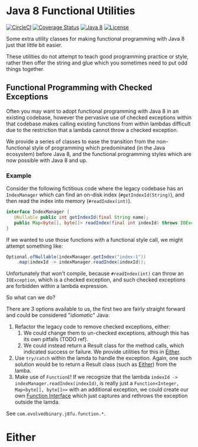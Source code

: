 # Java 8 Functional Utilities

[![CircleCI](https://dl.circleci.com/status-badge/img/gh/evolvedbinary/j8fu/tree/main.svg?style=svg)](https://dl.circleci.com/status-badge/redirect/gh/evolvedbinary/j8fu/tree/main)
[![Coverage Status](https://coveralls.io/repos/github/evolvedbinary/j8fu/badge.svg?branch=master)](https://coveralls.io/github/evolvedbinary/j8fu?branch=master)
[![Java 8](https://img.shields.io/badge/java-8-blue.svg)](https://adoptopenjdk.net/)
[![License](https://img.shields.io/badge/license-BSD%203-blue.svg)](https://opensource.org/licenses/BSD-3-Clause)


Some extra utility classes for making functional programming with Java 8
just that little bit easier.

These utilities do not attempt to teach good programming practice or style,
rather then offer the string and glue which you sometimes need to put odd
things together.

## Functional Programming with Checked Exceptions

Often you may want to adopt functional programming with Java 8 in an
existing codebase, however the pervasive use of checked exceptions within
that codebase makes calling existing functions from within lambdas difficult
due to the restriction that a lambda cannot throw a checked exception.

We provide a series of classes to ease the transition from the non-functional
style of programming which predominated (in the Java ecosystem) before Java 8,
and the functional programming styles which are now possible with Java 8
and up.

### Example

Consider the following fictitious code where the legacy codebase has an `IndexManager`
which can find an on-disk index (`#getIndexId(String)`), and then read the index
into memory (`#readIndex(int)`).

```java
interface IndexManager {
   @Nullable public int getIndexId(final String name);
   public Map<byte[], byte[]> readIndex(final int indexId) throws IOException;
}
```

If we wanted to use those functions with a functional style call, we might attempt something like:
```java
Optional.ofNullable(indexManager.getIndex("index-1"))
    .map(indexId -> indexManager.readIndex(indexId));
```

Unfortunately that won't compile, because `#readIndex(int)` can throw an `IOException`, which
is a checked exception, and such checked exceptions are forbidden within a lambda expression.

So what can we do?

There are 3 options available to us, the first two are fairly straight forward and could be considered "*idiomatic*" Java:

1. Refactor the legacy code to remove checked exceptions, either:
    1. We could change them to un-checked exceptions, although this has its own pitfalls (TODO ref).
    2. We could instead return a Result class for the method calls, which indicated success or failure. We provide utilities for this in [Either](#Either).
2. Use `try/catch` within the lamda to handle the exception. Again, one such solution would be to return a Result class (such as [Either](#Either)) from the lamba. 
3. Make use of `FunctionE`! If we recognize that the lambda `indexId -> indexManager.readIndex(indexId)`, is really just a `Function<Integer, Map<byte[], byte[]>>` with an additional exception, we could create our own [Function Interface](https://docs.oracle.com/javase/8/docs/api/java/lang/FunctionalInterface.html) which just captures and rethrows the exception outside the lamda.

See `com.evolvedbinary.j8fu.function.*`.

# Either
